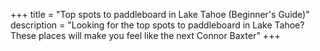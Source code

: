+++
title = "Top spots to paddleboard in Lake Tahoe (Beginner's Guide)"
description = "Looking for the top spots to paddleboard in Lake Tahoe? These places will make you feel like the next Connor Baxter"
+++

